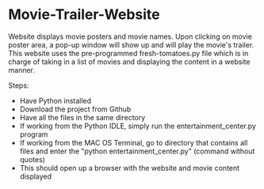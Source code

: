 # Movie-Trailer-Website

Website displays movie posters and movie names. Upon clicking on movie poster area, a pop-up window will show up and will play the movie's trailer. This website uses the pre-programmed fresh-tomatoes.py file which is in charge of taking in a list of movies and displaying the content in a website manner. 

Steps: 
- Have Python installed
- Download the project from Github
- Have all the files in the same directory
- If working from the Python IDLE, simply run the entertainment_center.py program
- If working from the MAC OS Terminal, go to directory that contains all files and enter the "python entertainment_center.py" (command without quotes)
- This should open up a browser with the website and movie content displayed 